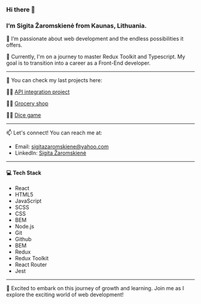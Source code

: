 ### Hi there 👋

### I’m Sigita Žaromskienė from Kaunas, Lithuania.

👀 I’m passionate about web development and the endless possibilities it offers.

🌱 Currently, I'm on a journey to master Redux Toolkit and Typescript. My goal is to transition into a career as a Front-End developer.

***




🧰 You can check my last projects here: 

👩‍💻 [API integration project](https://sigitazaromskiene.github.io/Fun-API-Integration-Project/)

👩‍💻 [Grocery shop](https://sigitazaromskiene.github.io/Grocery-Shop/)

👩‍💻 [Dice game](https://sigitazaromskiene.github.io/Roll-the-dice-game/)





***





📫 Let's connect! You can reach me at:
- Email: sigitazaromskiene@yahoo.com
- LinkedIn: [Sigita Žaromskienė](https://www.linkedin.com/in/sigita-zaromskiene/)

***




#### 💻 Tech Stack
- React
- HTML5
- JavaScript
- SCSS
- CSS
- BEM
- Node.js
- Git
- Github
- BEM
- Redux
- Redux Toolkit
- React Router
- Jest

***



🚀 Excited to embark on this journey of growth and learning. Join me as I explore the exciting world of web development!
